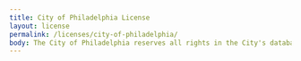 ```yaml
---
title: City of Philadelphia License
layout: license 
permalink: /licenses/city-of-philadelphia/
body: The City of Philadelphia reserves all rights in the City's databases and any data contained therein, and the end user’s use of the data does not constitute a transfer of, nor does the end user receive, any title or interest in the database or any other City data. The City of Philadelphia makes no representation about the accuracy of any specific information in this data and is provided “as is” and without Warranty of any kind. The user of this data will assume complete responsibility for any and all occurrences resulting from its use or display and will hold the City of Philadelphia harmless from any and all claims, demands, liabilities, obligations, damages, suits, judgments or settlements, including reasonable costs and attorneys' fees, that arise from use of this data.
---
```


